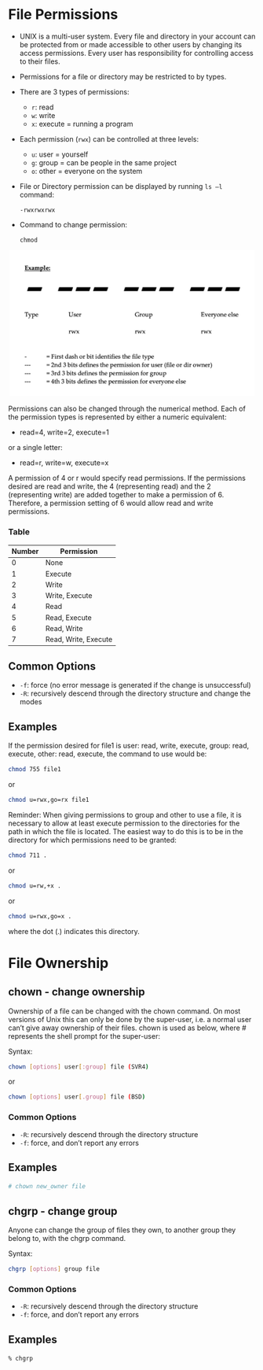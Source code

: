 # File Permissions

- UNIX is a multi-user system. Every file and directory in your account can be protected from or made accessible to other users by changing its access permissions. Every user has responsibility for controlling access to their files.
- Permissions for a file or directory may be restricted to by types.
- There are 3 types of permissions:

  - `r`: read
  - `w`: write
  - `x`: execute = running a program
- Each permission (`rwx`) can be controlled at three levels:

  - `u`: user = yourself
  - `g`: group = can be people in the same project
  - `o`: other = everyone on the system
- File or Directory permission can be displayed by running `ls –l` command:

  ```
  -rwxrwxrwx
  ```
- Command to change permission:

  ```
  chmod
  ```

<p align="center">
  <img src="../media/permission_bits.png" alt="Esempio di immagine" width="500">
</p>

Permissions can also be changed through the numerical method. Each of the permission types is represented by either a numeric equivalent:

- read=4, write=2, execute=1

or a single letter:

- read=r, write=w, execute=x

A permission of 4 or r would specify read permissions. If the permissions desired are read and write, the 4 (representing read) and the 2 (representing write) are added together to make a permission of 6. Therefore, a permission setting of 6 would allow read and write permissions.

### Table


| Number | Permission           |
| -------- | ---------------------- |
| 0      | None                 |
| 1      | Execute              |
| 2      | Write                |
| 3      | Write, Execute       |
| 4      | Read                 |
| 5      | Read, Execute        |
| 6      | Read, Write          |
| 7      | Read, Write, Execute |

## Common Options

- `-f`: force (no error message is generated if the change is unsuccessful)
- `-R`: recursively descend through the directory structure and change the modes

## Examples

If the permission desired for file1 is user: read, write, execute, group: read, execute, other: read, execute, the command to use would be:

```bash
chmod 755 file1
```

or

```bash
chmod u=rwx,go=rx file1
```

Reminder: When giving permissions to group and other to use a file, it is necessary to allow at least execute permission to the directories for the path in which the file is located. The easiest way to do this is to be in the directory for which permissions need to be granted:

```bash
chmod 711 .
```

or

```bash
chmod u=rw,+x .
```

or

```bash
chmod u=rwx,go=x .
```

where the dot (.) indicates this directory.

# File Ownership

## chown - change ownership

Ownership of a file can be changed with the chown command. On most versions of Unix this can only be done by the super-user, i.e. a normal user can’t give away ownership of their files. chown is used as below, where # represents the shell prompt for the super-user:

Syntax:

```bash
chown [options] user[:group] file (SVR4) 
```

or

```bash
chown [options] user[.group] file (BSD)
```

### Common Options

- `-R`: recursively descend through the directory structure
- `-f`: force, and don’t report any errors

## Examples

```bash
# chown new_owner file
```

## chgrp - change group

Anyone can change the group of files they own, to another group they belong to, with the chgrp command.

Syntax:

```bash
chgrp [options] group file
```

### Common Options

- `-R`: recursively descend through the directory structure
- `-f`: force, and don’t report any errors

## Examples

```bash
% chgrp
```
